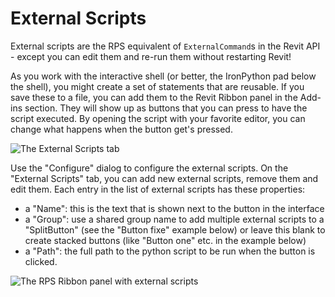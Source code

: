 # External Scripts

External scripts are the RPS equivalent of `ExternalCommand`s in the Revit API - except you can edit them and re-run them without restarting Revit!

As you work with the interactive shell (or better, the IronPython pad below the shell), you might create a set of statements that are reusable. If you save these to a file, you can add them to the Revit Ribbon panel in the Add-ins section. They will show up as buttons that you can press to have the script executed. By opening the script with your favorite editor, you can change what happens when the button get's pressed.

![The External Scripts tab](https://dl.dropboxusercontent.com/u/8112069/darenatwork/2015.03.18_Configure_RevitPythonShell.png)

Use the "Configure" dialog to configure the external scripts. On the "External Scripts" tab, you can add new external scripts, remove them and edit them. Each entry in the list of external scripts has these properties:

- a "Name": this is the text that is shown next to the button in the interface
- a "Group": use a shared group name to add multiple external scripts to a "SplitButton" (see the "Button fixe" example below) or leave this blank to create stacked buttons (like "Button one" etc. in the example below)
- a "Path": the full path to the python script to be run when the button is clicked.

![The RPS Ribbon panel with external scripts](https://dl.dropboxusercontent.com/u/8112069/darenatwork/2015.02.27_Ribbon_Panel.png)